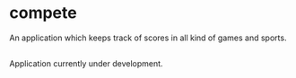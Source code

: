 # compete

An application which keeps track of scores in all kind of games and sports.

##

Application currently under development.
